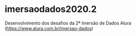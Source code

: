 # imersaodados2020.2
Desenvolvimento dos desafios da 2ª Imersão de Dados Alura (https://www.alura.com.br/imersao-dados)
